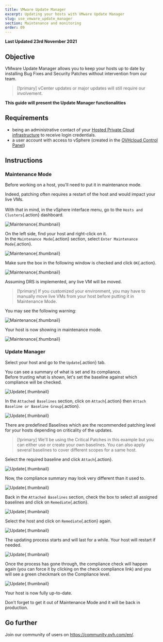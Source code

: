 ```yaml
---
title: VMware Update Manager
excerpt: Updating your hosts with VMware Update Manager 
slug: use_vmware_update_manager
section: Maintenance and monitoring
order: 09
---
```


**Last Updated 23rd November 2021**

## Objective

VMware Update Manager allows you to keep your hosts up to date by installing Bug Fixes and Security Patches without intervention from our team.     

> [!primary]
> vCenter updates or major updates will still require our involvement.

**This guide will present the Update Manager functionalities**

## Requirements

- being an administrative contact of your [Hosted Private Cloud infrastructure](https://www.ovhcloud.com/en-gb/enterprise/products/hosted-private-cloud/) to receive login credentials.
- a user account with access to vSphere (created in the [OVHcloud Control Panel](https://www.ovh.com/auth/?action=gotomanager&from=https://www.ovh.co.uk/&ovhSubsidiary=GB))

## Instructions

### Maintenance Mode

Before working on a host, you'll need to put it in maintenance mode.

Indeed, patching often requires a restart of the host and would impact your live VMs.<br>    
With that in mind, in the vSphere interface menu, go to the `Hosts and Clusters`{.action} dashboard.

![Maintenance](images/en01menu.png){.thumbnail}

On the left side, find your host and right-click on it.  
In the `Maintenance Mode`{.action} section, select `Enter Maintenance Mode`{.action}.

![Maintenance](images/en02maintenance.png){.thumbnail}

Make sure the box in the following window is checked and click `OK`{.action}.

![Maintenance](images/en03enter.png){.thumbnail}

Assuming DRS is implemented, any live VM will be moved.

> [!primary]
> If you customized your environment, you may have to manually move live VMs from your host before putting it in Maintenance Mode.
>

You may see the following warning:     

![Maintenance](images/en04warning.png){.thumbnail}

Your host is now showing in maintenance mode.

![Maintenance](images/en05maintenanced.png){.thumbnail}

### Update Manager

Select your host and go to the `Update`{.action} tab.

You can see a summary of what is set and its compliance.     
Before trusting what is shown, let's set the baseline against which compliance will be checked.

![Update](images/en06summary.png){.thumbnail}

In the `Attached Baselines` section, click on `Attach`{.action} then `Attach Baseline or Baseline Group`{.action}.

![Update](images/en07attach.png){.thumbnail}

There are predefined Baselines which are the recommended patching level for your hosts depending on criticality of the updates.

> [!primary]
> We'll be using the Critical Patches in this example but you can either use or create your own baselines. You can also apply several baselines to cover different scopes for a same host.

Select the required baseline and click `Attach`{.action}.

![Update](images/en08define.png){.thumbnail}

Now, the compliance summary may look very different than it used to.     

![Update](images/en09noncompliant.png){.thumbnail}

Back in the `Attached Baselines` section, check the box to select all assigned baselines and click on `Remediate`{.action}.

![Update](images/en10remediate.png){.thumbnail}

Select the host and click on `Remediate`{.action} again.

![Update](images/en11remediate.png){.thumbnail}

The updating process starts and will last for a while. Your host will restart if needed.

![Update](images/en12remediating.png){.thumbnail}

Once the process has gone through, the compliance check will happen again (you can force it by clicking on the check compliance link) and you will see a green checkmark on the Compliance level.

![Update](images/en13compliant.png){.thumbnail}

Your host is now fully up-to-date.

Don't forget to get it out of Maintenance Mode and it will be back in production.

## Go further

Join our community of users on <https://community.ovh.com/en/>.
